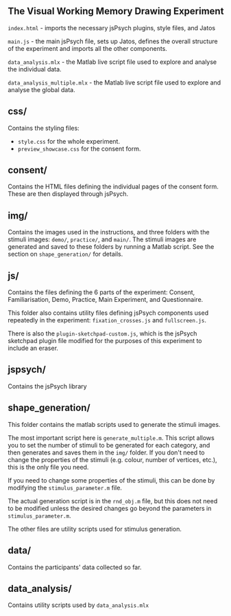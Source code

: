 ## The Visual Working Memory Drawing Experiment

`index.html` - imports the necessary jsPsych plugins, style files, and Jatos

`main.js` - the main jsPsych file, sets up Jatos, defines the overall structure of the experiment and imports all the other components.

`data_analysis.mlx` - the Matlab live script file used to explore and analyse the individual data.

`data_analysis_multiple.mlx` - the Matlab live script file used to explore and analyse the global data.

## css/

Contains the styling files:
* `style.css` for the whole experiment.
* `preview_showcase.css` for the consent form.

## consent/

Contains the HTML files defining the individual pages of the consent form. These are then displayed through jsPsych.

## img/

Contains the images used in the instructions, and three folders with the stimuli images: `demo/`, `practice/`, and `main/`. The stimuli images are generated and saved to these folders by running a Matlab script. See the section on `shape_generation/` for details.

## js/

Contains the files defining the 6 parts of the experiment: Consent, Familiarisation, Demo, Practice, Main Experiment, and Questionnaire.

This folder also contains utility files defining jsPsych components used repeatedly in the experiment: `fixation_crosses.js` and `fullscreen.js`.

There is also the `plugin-sketchpad-custom.js`, which is the jsPsych sketchpad plugin file modified for the purposes of this experiment to include an eraser.

## jspsych/

Contains the jsPsych library

## shape_generation/

This folder contains the matlab scripts used to generate the stimuli images.

The most important script here is `generate_multiple.m`. This script allows you to set the number of stimuli to be generated for each category, and then generates and saves them in the `img/` folder. If you don't need to change the properties of the stimuli (e.g. colour, number of vertices, etc.), this is the only file you need.

If you need to change some properties of the stimuli, this can be done by modifying the `stimulus_parameter.m` file.

The actual generation script is in the `rnd_obj.m` file, but this does not need to be modified unless the desired changes go beyond the parameters in `stimulus_parameter.m`.

The other files are utility scripts used for stimulus generation.

## data/

Contains the participants' data collected so far.

## data_analysis/

Contains utility scripts used by `data_analysis.mlx`